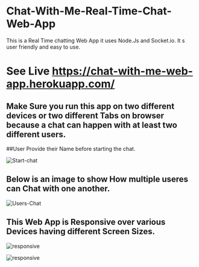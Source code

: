 # Chat-With-Me-Real-Time-Chat-Web-App
This is a Real Time chatting Web App it uses Node.Js and Socket.io. It s user friendly and easy to use.

# See Live  https://chat-with-me-web-app.herokuapp.com/

## Make Sure you run this app on two different devices or two different Tabs on browser because a chat can happen with at least two different users.
##User Provide their Name before starting the chat.

![Start-chat](https://user-images.githubusercontent.com/64789508/172022343-8d49b6fe-d1ec-4b87-8fa8-d8dbed2c472c.png)

## Below is an image to show How multiple useres can Chat with one another.
![Users-Chat](https://user-images.githubusercontent.com/64789508/172022371-3c554758-25f2-40e5-9858-6dae8b731ce2.png)

## This Web App is Responsive over various Devices having different Screen Sizes.
![responsive](https://user-images.githubusercontent.com/64789508/172022453-b3c3c69b-78fc-409d-b08e-1fafbd2fd510.PNG)

![responsive](https://user-images.githubusercontent.com/64789508/172022453-b3c3c69b-78fc-409d-b08e-1fafbd2fd510.PNG)
